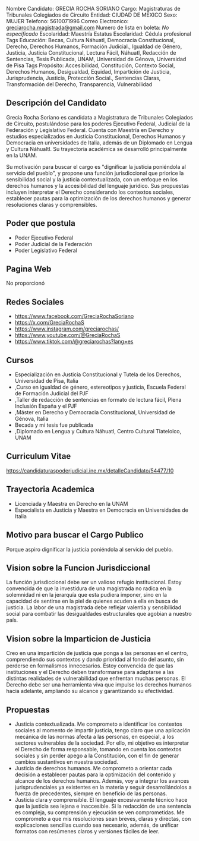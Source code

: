 Nombre Candidato: GRECIA ROCHA SORIANO
Cargo: Magistraturas de Tribunales Colegiados de Circuito
Entidad: CIUDAD DE MEXICO
Sexo: MUJER
Telefono: 5610071996
Correo Electronico: greciarocha.magistrada@gmail.com
Numero de lista en boleta: *No especificado*
Escolaridad: Maestría
Estatus Escolaridad: Cédula profesional
Tags Educación: Becas, Cultura Náhuatl, Democracia Constitucional, Derecho, Derechos Humanos, Formación Judicial., Igualdad de Género, Justicia, Justicia Constitucional, Lectura Fácil, Náhuatl, Redacción de Sentencias, Tesis Publicada, UNAM, Universidad de Génova, Universidad de Pisa
Tags Propósito: Accesibilidad, Constitución, Contexto Social, Derechos Humanos, Desigualdad, Equidad, Impartición de Justicia, Jurisprudencia, Justicia, Protección Social., Sentencias Claras, Transformación del Derecho, Transparencia, Vulnerabilidad


## Descripción del Candidato 

Grecia Rocha Soriano es candidata a Magistratura de Tribunales Colegiados de Circuito, postulándose para los poderes Ejecutivo Federal, Judicial de la Federación y Legislativo Federal. Cuenta con Maestría en Derecho y estudios especializados en Justicia Constitucional, Derechos Humanos y Democracia en universidades de Italia, además de un Diplomado en Lengua y Cultura Náhualtl. Su trayectoria académica se desarrolló principalmente en la UNAM.

Su motivación para buscar el cargo es "dignificar la justicia poniéndola al servicio del pueblo", y propone una función jurisdiccional que priorice la sensibilidad social y la justicia contextualizada, con un enfoque en los derechos humanos y la accesibilidad del lenguaje jurídico. Sus propuestas incluyen interpretar el Derecho considerando los contextos sociales, establecer pautas para la optimización de los derechos humanos y generar resoluciones claras y comprensibles.


## Poder que postula

- Poder Ejecutivo Federal
- Poder Judicial de la Federación
- Poder Legislativo Federal


## Pagina Web

No proporcionó


## Redes Sociales

- https://www.facebook.com/GreciaRochaSoriano
- https://x.com/GreciaRochaS
- https://www.instagram.com/greciarochas/
- https://www.youtube.com/@GreciaRochaS
- https://www.tiktok.com/@greciarochas?lang=es


## Cursos

- Especialización en Justicia Constitucional y Tutela de los Derechos, Universidad de Pisa, Italia
- ,Curso en igualdad de género, estereotipos y justicia, Escuela Federal de Formación Judicial del PJF
- ,Taller de redacción de sentencias en formato de lectura fácil, Plena Inclusión España y el PJF
- ,Máster en Derecho   y Democracia Constitucional, Universidad de Génova, Italia
- Becada y mi tesis fue publicada
- ,Diplomado en Lengua y Cultura Náhuatl, Centro Cultural Tlatelolco, UNAM


## Curriculum Vitae

https://candidaturaspoderjudicial.ine.mx/detalleCandidato/54477/10


## Trayectoria Academica

- Licenciada y Maestra en Derecho en la UNAM
- Especialista en Justicia y Maestra en Democracia en Universidades de Italia


## Motivo para buscar el Cargo Publico

Porque aspiro dignificar la justicia poniéndola al servicio del pueblo.


## Vision sobre la Funcion Jurisdiccional

La función jurisdiccional debe ser un valioso refugio institucional. Estoy convencida de que la investidura de una magistrada no radica en la solemnidad ni en la jerarquía que esta pudiera imponer, sino en la capacidad de sentirse en la piel de quienes acuden a ella en busca de justicia. La labor de una magistrada debe reflejar valentía y sensibilidad social para combatir las desigualdades estructurales que agobian a nuestro país.


## Vision sobre la Imparticion de Justicia

Creo en una impartición de justicia que ponga a las personas en el centro, comprendiendo sus contextos y dando prioridad al fondo del asunto, sin perderse en formalismos innecesarios. Estoy convencida de que las instituciones y el Derecho deben transformarse para adaptarse a las distintas realidades de vulnerabilidad que enfrentan muchas personas. El Derecho debe ser una herramienta viva que impulse los derechos humanos hacia adelante, ampliando su alcance y garantizando su efectividad.


## Propuestas

- Justicia contextualizada. Me comprometo a identificar los contextos sociales al momento de impartir justicia, tengo claro que una aplicación mecánica de las normas afecta a las personas, en especial, a los sectores vulnerables de la sociedad. Por ello, mi objetivo es interpretar el Derecho de forma responsable, tomando en cuenta los contextos sociales y sin perder apego a la Constitución, con el fin de generar cambios sustantivos en nuestra sociedad.
- Justicia de derechos humanos. Me comprometo a orientar cada decisión a establecer pautas para la optimización del contenido y alcance de los derechos humanos. Además, voy a integrar los avances jurisprudenciales ya existentes en la materia y seguir desarrollándolos a fuerza de precedentes, siempre en beneficio de las personas.
- Justicia clara y comprensible. El lenguaje excesivamente técnico hace que la justicia sea lejana e inaccesible. Si la redacción de una sentencia es compleja, su comprensión y ejecución se ven comprometidas. Me comprometo a que mis resoluciones sean breves, claras y directas, con explicaciones sencillas cuando sea necesario, además, de unificar formatos con resúmenes claros y versiones fáciles de leer.

